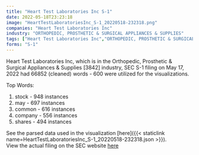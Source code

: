 ```yaml
---
title: "Heart Test Laboratories Inc S-1"
date: 2022-05-18T23:23:18
image: "HeartTestLaboratoriesInc_S-1_20220518-232318.png"
companies: "Heart Test Laboratories Inc"
industry: "ORTHOPEDIC, PROSTHETIC & SURGICAL APPLIANCES & SUPPLIES"
tags: ["Heart Test Laboratories Inc","ORTHOPEDIC, PROSTHETIC & SURGICAL APPLIANCES & SUPPLIES","05-17-2022","S-1"]
forms: "S-1"
---
```

Heart Test Laboratories Inc, which is in the Orthopedic, Prosthetic & Surgical Appliances & Supplies [3842] industry, SEC S-1 filing on May 17, 2022 had 66852 (cleaned) words - 600 were utilized for the visualizations.

Top Words:
1. stock - 948 instances
2. may - 697 instances
3. common - 616 instances
4. company - 556 instances
5. shares - 494 instances


See the parsed data used in the visualization [here]({{< staticlink name=HeartTestLaboratoriesInc_S-1_20220518-232318.json >}}).  
View the actual filing on the SEC website [here](https://www.sec.gov/Archives/edgar/data/1468492/0001193125-22-153172.txt)